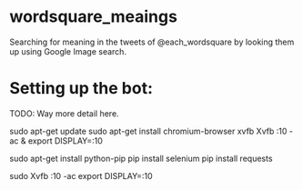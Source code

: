 # wordsquare_meaings

Searching for meaning in the tweets of @each_wordsquare by looking them up using Google Image search.

# Setting up the bot:
TODO: Way more detail here.

sudo apt-get update
sudo apt-get install chromium-browser xvfb
Xvfb :10 -ac &
export DISPLAY=:10

sudo apt-get install python-pip
pip install selenium
pip install requests

sudo Xvfb :10 -ac
export DISPLAY=:10
